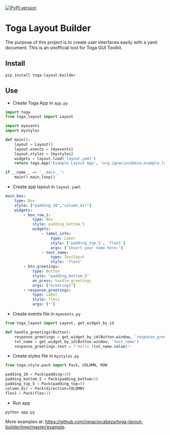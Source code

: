 [![PyPI version](https://badge.fury.io/py/toga-layout-builder.svg)](https://badge.fury.io/py/toga-layout-builder)

# Toga Layout Builder

The purpose of this project is to create user interfaces easily with a yaml document.
This is an unofficial tool for Toga GUI Toolkit.

## Install

```
pip install toga-layout-builder
```

## Use

* Create Toga App in `app.py`
```python
import toga
from toga_layout import Layout

import myevents
import mystyles

def main():
    layout = Layout()
    layout.events = [myevents]
    layout.styles = [mystyles]
    widgets = layout.load('layout.yaml')
    return toga.App('Example Layout App', 'org.ignaciocabeza.example_layout_app', startup=widgets)

if __name__ == '__main__':
    main().main_loop()
```
* Create app layout in `layout.yaml`
```yaml
main_box:
    type: Box   
    style: ["padding_10","column_dir"]
    widgets:
        - box_row_1:
            type: Box
            style: padding_bottom_5
            widgets:
                - label_info:
                    type: Label
                    style: ['padding_top_5', 'flex1']
                    args: ['Insert your name here:']
                - text_name:
                    type: TextInput
                    style: 'flex1'
        - btn_greetings:
            type: Button
            style: "padding_bottom_5"
            on_press: handle_greetings
            args: ["Greetings"]
        - response_greetings:
            type: Label
            style: flex1
            args: [""]
```
* Create events file in `myevents.py`
```python
from toga_layout import Layout, get_widget_by_id

def handle_greetings(Button):
    response_greetings = get_widget_by_id(Button.window, 'response_greetings')
    txt_name = get_widget_by_id(Button.window, 'text_name')
    response_greetings.text = f'Hello {txt_name.value}!'
```

* Create styles file in `mystyles.py`
```python
from toga.style.pack import Pack, COLUMN, ROW

padding_10 = Pack(padding=10)
padding_bottom_5 = Pack(padding_bottom=5)
padding_top_5 = Pack(padding_top=5)
column_dir = Pack(direction=COLUMN)
flex1 = Pack(flex=1)
```
* Run app
```
python app.py
```

More examples at: https://github.com/ignaciocabeza/toga-layout-builder/tree/master/example.